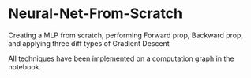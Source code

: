 # Neural-Net-From-Scratch
Creating a MLP from scratch, performing Forward prop, Backward prop, and applying three diff types of Gradient Descent 

All techniques have been implemented on a computation graph in the notebook.
